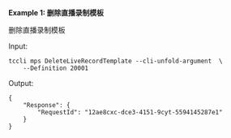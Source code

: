 **Example 1: 删除直播录制模板**

删除直播录制模板

Input: 

```
tccli mps DeleteLiveRecordTemplate --cli-unfold-argument  \
    --Definition 20001
```

Output: 
```
{
    "Response": {
        "RequestId": "12ae8cxc-dce3-4151-9cyt-5594145287e1"
    }
}
```

